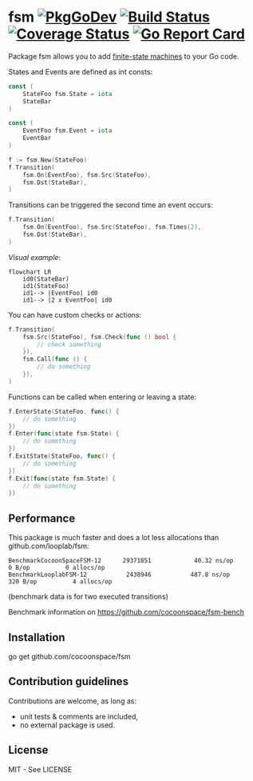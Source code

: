 # fsm [![PkgGoDev](https://pkg.go.dev/badge/github.com/cocoonspace/fsm)](https://pkg.go.dev/github.com/cocoonspace/fsm) [![Build Status](https://app.travis-ci.com/cocoonspace/fsm.svg?branch=master)](https://app.travis-ci.com/cocoonspace/fsm) [![Coverage Status](https://coveralls.io/repos/github/cocoonspace/fsm/badge.svg?branch=master)](https://coveralls.io/github/cocoonspace/fsm?branch=master) [![Go Report Card](https://goreportcard.com/badge/github.com/cocoonspace/fsm)](https://goreportcard.com/report/github.com/cocoonspace/fsm)

Package fsm allows you to add [finite-state machines](https://en.wikipedia.org/wiki/Finite-state_machine) to your Go code.

States and Events are defined as int consts:

```go
const (
    StateFoo fsm.State = iota
    StateBar
)

const (
    EventFoo fsm.Event = iota
    EventBar
)

f := fsm.New(StateFoo)
f.Transition(
    fsm.On(EventFoo), fsm.Src(StateFoo),
    fsm.Dst(StateBar),
)
```

Transitions can be triggered the second time an event occurs:

```go
f.Transition(
    fsm.On(EventFoo), fsm.Src(StateFoo), fsm.Times(2),
    fsm.Dst(StateBar),
)
```

_Visual example_:
```mermaid
flowchart LR
	id0(StateBar)
	id1(StateFoo)
	id1--> |EventFoo| id0
	id1--> |2 x EventFoo| id0
```

You can have custom checks or actions:

```go
f.Transition(
    fsm.Src(StateFoo), fsm.Check(func () bool {
        // check something
    }),
    fsm.Call(func () {
        // do something
    }),
)
```

Functions can be called when entering or leaving a state:

```go
f.EnterState(StateFoo, func() {
    // do something	
})
f.Enter(func(state fsm.State) {
    // do something	
})
f.ExitState(StateFoo, func() {
    // do something	
})
f.Exit(func(state fsm.State) {
    // do something	
})
```

## Performance

This package is much faster and does a lot less allocations than github.com/looplab/fsm:

```
BenchmarkCocoonSpaceFSM-12    	29371851	        40.32 ns/op	       0 B/op	       0 allocs/op
BenchmarkLooplabFSM-12        	 2438946	       487.8 ns/op	     320 B/op	       4 allocs/op
```

(benchmark data is for two executed transitions)

Benchmark information on https://github.com/cocoonspace/fsm-bench

## Installation

go get github.com/cocoonspace/fsm

## Contribution guidelines

Contributions are welcome, as long as:

* unit tests & comments are included,
* no external package is used.

## License

MIT - See LICENSE
